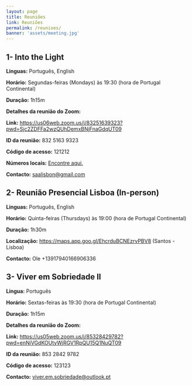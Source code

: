 ```yaml
---
layout: page
title: Reuniões
link: Reuniões
permalink: /reunioes/
banner: 'assets/meeting.jpg'
---
```


## 1- Into the Light

**Linguas:** Português, English

**Horário:** Segundas-feiras (Mondays) às 19:30 (hora de Portugal Continental)

**Duração:** 1h15m

**Detalhes da reunião do Zoom:**

**Link:** <https://us06web.zoom.us/j/83251639323?pwd=Sjc2ZDFFa2wzQUhDemxBNjFnaGdqUT09>

**ID da reunião:** 832 5163 9323

**Código de acesso:** 121212

**Números locais:** <a href="https://us06web.zoom.us/u/kxOybRuDb" target="_blank">Encontre aqui.</a>

**Contacto:** [saalisbon@gmail.com](mailto:saalisbon@gmail.com)


<!-- ## 2- Viver em Sobriedade

**Lingua:** Português

**Horário:** Quartas-feiras às 19:30 (hora de Portugal Continental)

**Duração:** 1h15m

**Detalhes da reunião do Zoom:**

**Link:** <https://us05web.zoom.us/j/85328429782?pwd=enNiVGdKOUtyWjRGV1RpQU15Q1NuQT09>

**ID da reunião:** 853 2842 9782

**Código de acesso:** 123123

**Contacto:** [viver.em.sobriedade@outlook.pt](mailto:viver.em.sobriedade@outlook.pt) -->


## 2- Reunião Presencial Lisboa (In-person)

**Linguas:** Português, English

**Horário:** Quinta-feiras (Thursdays) às 19:00 (hora de Portugal Continental)

**Duração:** 1h30m

**Localização:** <https://maps.app.goo.gl/EhcrduBCNEzrvPBV8> (Santos - Lisboa)

**Contacto:** Ole +13917940166906336


## 3- Viver em Sobriedade II

**Lingua:** Português

**Horário:** Sextas-feiras às 19:30 (hora de Portugal Continental)

**Duração:** 1h15m

**Detalhes da reunião do Zoom:**

**Link:** <https://us05web.zoom.us/j/85328429782?pwd=enNiVGdKOUtyWjRGV1RpQU15Q1NuQT09>

**ID da reunião:** 853 2842 9782

**Código de acesso:** 123123

**Contacto:** [viver.em.sobriedade@outlook.pt](mailto:viver.em.sobriedade@outlook.pt)